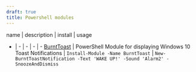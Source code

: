 ```yaml
---
draft: true
title: Powershell modules
---
```


name  | description | install | usage
- | - | - | - | -
[BurntToast](https://github.com/Windos/BurntToast) | PowerShell Module for displaying Windows 10 Toast Notifications | `Install-Module -Name BurntToast` | `New-BurntToastNotification -Text 'WAKE UP!' -Sound 'Alarm2' -SnoozeAndDismiss`